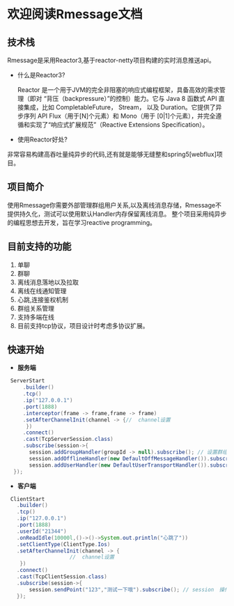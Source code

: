 # 欢迎阅读Rmessage文档

##  技术栈
Rmessage是采用Reactor3,基于reactor-netty项目构建的实时消息推送api。
 - 什么是Reactor3?
 
   Reactor 是一个用于JVM的完全非阻塞的响应式编程框架，具备高效的需求管理（即对 “背压（backpressure）”的控制）能力。它与 Java 8 函数式 API 直接集成，比如 CompletableFuture， Stream， 以及 Duration。它提供了异步序列 API Flux（用于[N]个元素）和 Mono（用于 [0|1]个元素），并完全遵循和实现了“响应式扩展规范”（Reactive Extensions Specification）。
 - 使用Reactor好处?
 
  非常容易构建高吞吐量纯异步的代码,还有就是能够无缝整和spring5[webflux]项目。

##  项目简介
使用Rmessage你需要外部管理群组用户关系,以及离线消息存储，Rmessage不提供持久化，测试可以使用默认Handler内存保留离线消息。
整个项目采用纯异步的编程思想去开发，旨在学习reactive programming。



##  目前支持的功能
1. 单聊
2. 群聊
3. 离线消息落地以及拉取
4. 离线在线通知管理
5. 心跳,连接鉴权机制
6. 群组关系管理
7. 支持多端在线
8. 目前支持tcp协议，项目设计时考虑多协议扩展。




##  快速开始
- **服务端**

```java
 ServerStart
     .builder()
     .tcp()
     .ip("127.0.0.1")
     .port(1888)
     .interceptor(frame -> frame,frame -> frame)
     .setAfterChannelInit(channel -> {//  channel设置
      })
     .connect()
     .cast(TcpServerSession.class)
     .subscribe(session->{
       session.addGroupHandler(groupId -> null).subscribe(); // 设置群组管理handler
       session.addOfflineHandler(new DefaultOffMessageHandler()).subscribe(); // 设置离线消息handler
       session.addUserHandler(new DefaultUserTransportHandler()).subscribe(); // 设置用户关系管handler
  });
```

- **客户端**

```java
 ClientStart
   .builder()
   .tcp()
   .ip("127.0.0.1")
   .port(1888)
   .userId("21344")
   .onReadIdle(10000l,()->()->System.out.println("心跳了"))
   .setClientType(ClientType.Ios)
   .setAfterChannelInit(channel -> {
                    //  channel设置
    })
   .connect()
   .cast(TcpClientSession.class)
   .subscribe(session->{
       session.sendPoint("123","测试一下哦").subscribe(); // session　操作类
   });
```

